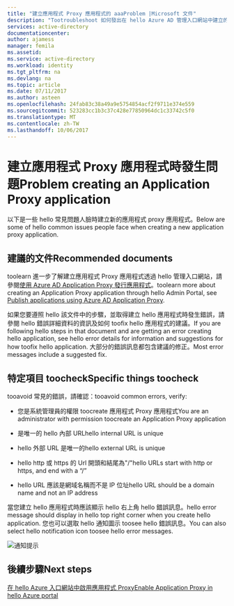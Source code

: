 ```yaml
---
title: "建立應用程式 Proxy 應用程式的 aaaProblem |Microsoft 文件"
description: "Tootroubleshoot 如何發出在 hello Azure AD 管理入口網站中建立的應用程式 Proxy 應用程式"
services: active-directory
documentationcenter: 
author: ajamess
manager: femila
ms.assetid: 
ms.service: active-directory
ms.workload: identity
ms.tgt_pltfrm: na
ms.devlang: na
ms.topic: article
ms.date: 07/11/2017
ms.author: asteen
ms.openlocfilehash: 24fab83c38a49a9e5754854acf2f9711e374e559
ms.sourcegitcommit: 523283cc1b3c37c428e77850964dc1c33742c5f0
ms.translationtype: MT
ms.contentlocale: zh-TW
ms.lasthandoff: 10/06/2017
---
```

# <a name="problem-creating-an-application-proxy-application"></a><span data-ttu-id="8427c-103">建立應用程式 Proxy 應用程式時發生問題</span><span class="sxs-lookup"><span data-stu-id="8427c-103">Problem creating an Application Proxy application</span></span> 

<span data-ttu-id="8427c-104">以下是一些 hello 常見問題人臉時建立新的應用程式 proxy 應用程式。</span><span class="sxs-lookup"><span data-stu-id="8427c-104">Below are some of hello common issues people face when creating a new application proxy application.</span></span>

## <a name="recommended-documents"></a><span data-ttu-id="8427c-105">建議的文件</span><span class="sxs-lookup"><span data-stu-id="8427c-105">Recommended documents</span></span> 

<span data-ttu-id="8427c-106">toolearn 進一步了解建立應用程式 Proxy 應用程式透過 hello 管理入口網站，請參閱[使用 Azure AD Application Proxy 發行應用程式](https://docs.microsoft.com/azure/active-directory/application-proxy-publish-azure-portal)。</span><span class="sxs-lookup"><span data-stu-id="8427c-106">toolearn more about creating an Application Proxy application through hello Admin Portal, see [Publish applications using Azure AD Application Proxy](https://docs.microsoft.com/azure/active-directory/application-proxy-publish-azure-portal).</span></span>

<span data-ttu-id="8427c-107">如果您要遵照 hello 該文件中的步驟，並取得建立 hello 應用程式時發生錯誤，請參閱 hello 錯誤詳細資料的資訊及如何 toofix hello 應用程式的建議。</span><span class="sxs-lookup"><span data-stu-id="8427c-107">If you are following hello steps in that document and are getting an error creating hello application, see hello error details for information and suggestions for how toofix hello application.</span></span> <span data-ttu-id="8427c-108">大部分的錯誤訊息都包含建議的修正。</span><span class="sxs-lookup"><span data-stu-id="8427c-108">Most error messages include a suggested fix.</span></span> 

## <a name="specific-things-toocheck"></a><span data-ttu-id="8427c-109">特定項目 toocheck</span><span class="sxs-lookup"><span data-stu-id="8427c-109">Specific things toocheck</span></span>

<span data-ttu-id="8427c-110">tooavoid 常見的錯誤，請確認：</span><span class="sxs-lookup"><span data-stu-id="8427c-110">tooavoid common errors, verify:</span></span>

-   <span data-ttu-id="8427c-111">您是系統管理員的權限 toocreate 應用程式 Proxy 應用程式</span><span class="sxs-lookup"><span data-stu-id="8427c-111">You are an administrator with permission toocreate an Application Proxy application</span></span>

-   <span data-ttu-id="8427c-112">是唯一的 hello 內部 URL</span><span class="sxs-lookup"><span data-stu-id="8427c-112">hello internal URL is unique</span></span>

-   <span data-ttu-id="8427c-113">hello 外部 URL 是唯一的</span><span class="sxs-lookup"><span data-stu-id="8427c-113">hello external URL is unique</span></span>

-   <span data-ttu-id="8427c-114">hello http 或 https 的 Url 開頭和結尾為"/"</span><span class="sxs-lookup"><span data-stu-id="8427c-114">hello URLs start with http or https, and end with a “/”</span></span>

-   <span data-ttu-id="8427c-115">hello URL 應該是網域名稱而不是 IP 位址</span><span class="sxs-lookup"><span data-stu-id="8427c-115">hello URL should be a domain name and not an IP address</span></span>

<span data-ttu-id="8427c-116">當您建立 hello 應用程式時應該顯示 hello 右上角 hello 錯誤訊息。</span><span class="sxs-lookup"><span data-stu-id="8427c-116">hello error message should display in hello top right corner when you create hello application.</span></span> <span data-ttu-id="8427c-117">您也可以選取 hello 通知圖示 toosee hello 錯誤訊息。</span><span class="sxs-lookup"><span data-stu-id="8427c-117">You can also select hello notification icon toosee hello error messages.</span></span>

   ![通知提示](./media/application-proxy-config-problem/error-message.png)

## <a name="next-steps"></a><span data-ttu-id="8427c-119">後續步驟</span><span class="sxs-lookup"><span data-stu-id="8427c-119">Next steps</span></span>
[<span data-ttu-id="8427c-120">在 hello Azure 入口網站中啟用應用程式 Proxy</span><span class="sxs-lookup"><span data-stu-id="8427c-120">Enable Application Proxy in hello Azure portal</span></span>](active-directory-application-proxy-enable.md)
